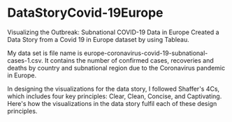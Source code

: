# DataStoryCovid-19Europe
Visualizing the Outbreak: Subnational COVID-19 Data in Europe
Created a Data Story from a Covid 19 in Europe dataset by using Tableau.

My data set is file name is europe-coronavirus-covid-19-subnational-cases-1.csv. It contains the number of confirmed cases, recoveries and deaths by country and subnational region due to the Coronavirus pandemic in Europe.

In designing the visualizations for the data story, I followed Shaffer's 4Cs, which includes four key principles: Clear, Clean, Concise, and Captivating. Here's how the visualizations in the data story fulfil each of these design principles.
